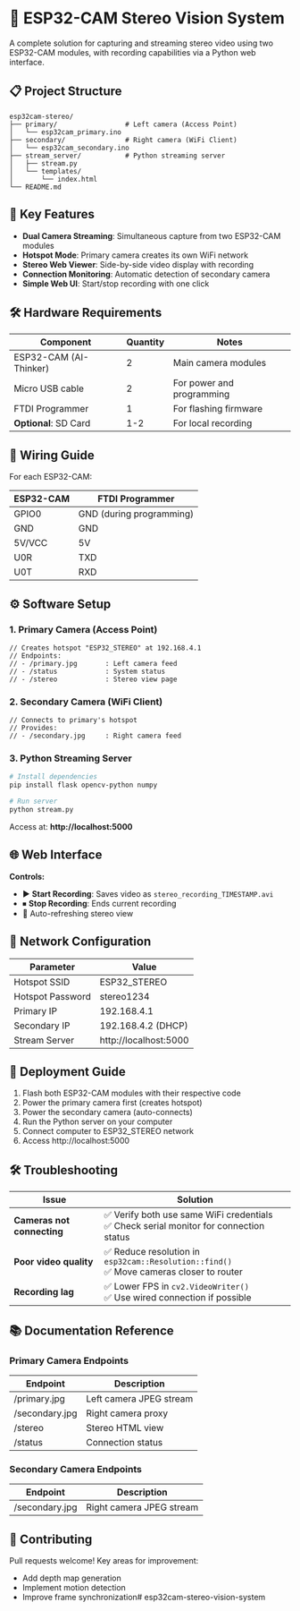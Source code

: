 # 🎥 ESP32-CAM Stereo Vision System

A complete solution for capturing and streaming stereo video using two ESP32-CAM modules, with recording capabilities via a Python web interface.



## 📋 Project Structure

```
esp32cam-stereo/
├── primary/                 # Left camera (Access Point)
│   └── esp32cam_primary.ino
├── secondary/               # Right camera (WiFi Client)
│   └── esp32cam_secondary.ino
├── stream_server/           # Python streaming server
│   ├── stream.py
│   └── templates/
│       └── index.html
└── README.md
```

## 🌟 Key Features

- **Dual Camera Streaming**: Simultaneous capture from two ESP32-CAM modules
- **Hotspot Mode**: Primary camera creates its own WiFi network
- **Stereo Web Viewer**: Side-by-side video display with recording
- **Connection Monitoring**: Automatic detection of secondary camera
- **Simple Web UI**: Start/stop recording with one click

## 🛠 Hardware Requirements

| Component | Quantity | Notes |
|-----------|----------|-------|
| ESP32-CAM (AI-Thinker) | 2 | Main camera modules |
| Micro USB cable | 2 | For power and programming |
| FTDI Programmer | 1 | For flashing firmware |
| **Optional**: SD Card | 1-2 | For local recording |

## 🔌 Wiring Guide

For each ESP32-CAM:

| ESP32-CAM | FTDI Programmer |
|-----------|-----------------|
| GPIO0 | GND (during programming) |
| GND | GND |
| 5V/VCC | 5V |
| U0R | TXD |
| U0T | RXD |

## ⚙️ Software Setup

### 1. Primary Camera (Access Point)
```arduino
// Creates hotspot "ESP32_STEREO" at 192.168.4.1
// Endpoints:
// - /primary.jpg       : Left camera feed
// - /status            : System status
// - /stereo            : Stereo view page
```

### 2. Secondary Camera (WiFi Client)
```arduino
// Connects to primary's hotspot
// Provides:
// - /secondary.jpg     : Right camera feed
```

### 3. Python Streaming Server
```bash
# Install dependencies
pip install flask opencv-python numpy

# Run server
python stream.py
```

Access at: **http://localhost:5000**

## 🌐 Web Interface

**Controls:**

- ▶️ **Start Recording**: Saves video as `stereo_recording_TIMESTAMP.avi`
- ⏹ **Stop Recording**: Ends current recording
- 🔄 Auto-refreshing stereo view

## 📡 Network Configuration

| Parameter | Value |
|-----------|-------|
| Hotspot SSID | ESP32_STEREO |
| Hotspot Password | stereo1234 |
| Primary IP | 192.168.4.1 |
| Secondary IP | 192.168.4.2 (DHCP) |
| Stream Server | http://localhost:5000 |

## 🚀 Deployment Guide

1. Flash both ESP32-CAM modules with their respective code
2. Power the primary camera first (creates hotspot)
3. Power the secondary camera (auto-connects)
4. Run the Python server on your computer
5. Connect computer to ESP32_STEREO network
6. Access http://localhost:5000

## 🛠 Troubleshooting

| Issue | Solution |
|-------|----------|
| **Cameras not connecting** | ✅ Verify both use same WiFi credentials<br>✅ Check serial monitor for connection status |
| **Poor video quality** | ✅ Reduce resolution in `esp32cam::Resolution::find()`<br>✅ Move cameras closer to router |
| **Recording lag** | ✅ Lower FPS in `cv2.VideoWriter()`<br>✅ Use wired connection if possible |

## 📚 Documentation Reference

### Primary Camera Endpoints
| Endpoint | Description |
|----------|-------------|
| /primary.jpg | Left camera JPEG stream |
| /secondary.jpg | Right camera proxy |
| /stereo | Stereo HTML view |
| /status | Connection status |

### Secondary Camera Endpoints
| Endpoint | Description |
|----------|-------------|
| /secondary.jpg | Right camera JPEG stream |

## 🤝 Contributing

Pull requests welcome! Key areas for improvement:

- Add depth map generation
- Implement motion detection
- Improve frame synchronization#   e s p 3 2 c a m - s t e r e o - v i s i o n - s y s t e m  
 